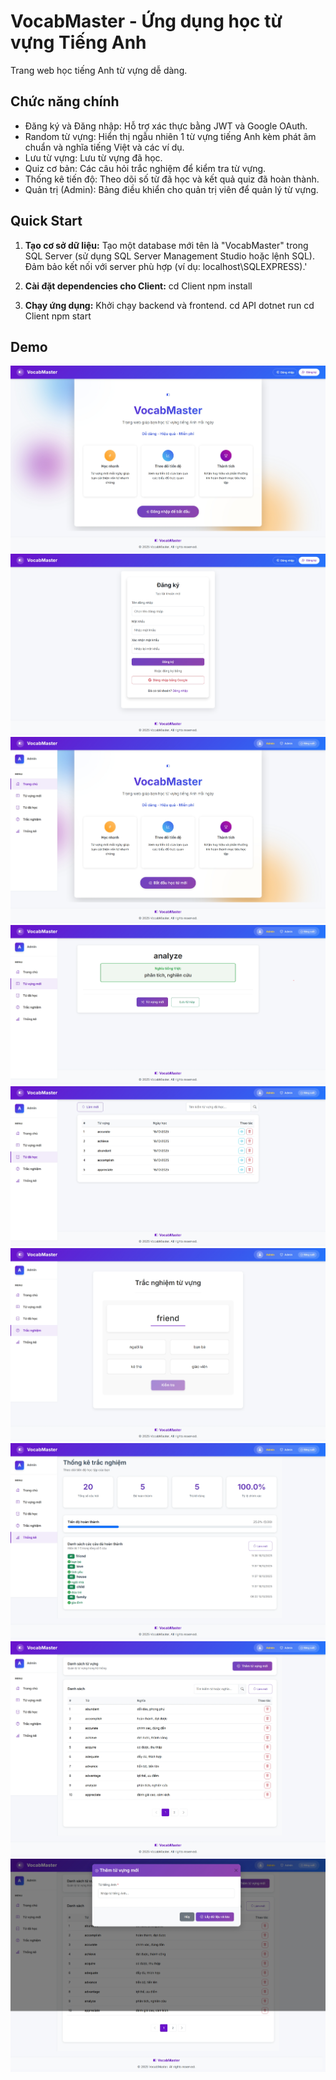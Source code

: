 # VocabMaster - Ứng dụng học từ vựng Tiếng Anh

Trang web học tiếng Anh từ vựng dễ dàng.

## Chức năng chính

- Đăng ký và Đăng nhập: Hỗ trợ xác thực bằng JWT và Google OAuth.
- Random từ vựng: Hiển thị ngẫu nhiên 1 từ vựng tiếng Anh kèm phát âm chuẩn và nghĩa tiếng Việt và các ví dụ.
- Lưu từ vựng: Lưu từ vựng đã học.
- Quiz cơ bản: Các câu hỏi trắc nghiệm để kiểm tra từ vựng.
- Thống kê tiến độ: Theo dõi số từ đã học và kết quả quiz đã hoàn thành.
- Quản trị (Admin): Bảng điều khiển cho quản trị viên để quản lý từ vựng.

## Quick Start

1. **Tạo cơ sở dữ liệu:** Tạo một database mới tên là "VocabMaster" trong SQL Server (sử dụng SQL Server Management Studio hoặc lệnh SQL). Đảm bảo kết nối với server phù hợp (ví dụ: localhost\SQLEXPRESS).'

2. **Cài đặt dependencies cho Client:**
   cd Client
   npm install

3. **Chạy ứng dụng:** Khởi chạy backend và frontend. 
   cd API
   dotnet run
   cd Client
   npm start

## Demo
![alt text](DemoPhoto/image.png)
![alt text](DemoPhoto/image1.png)
![alt text](DemoPhoto/image2.png)
![alt text](DemoPhoto/image3.png)
![alt text](DemoPhoto/image4.png)
![alt text](DemoPhoto/image5.png)
![alt text](DemoPhoto/image6.png)
![alt text](DemoPhoto/image7.png)
![alt text](DemoPhoto/image8.png)




